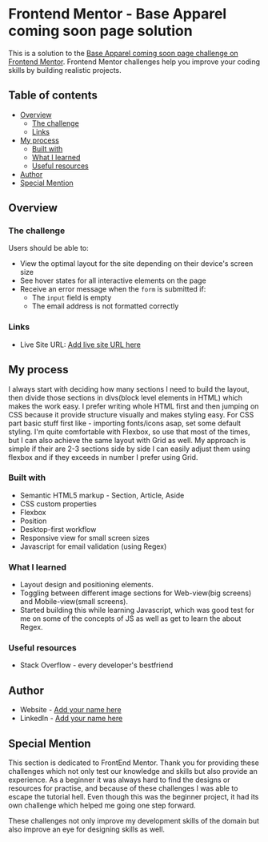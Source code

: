 # Frontend Mentor - Base Apparel coming soon page solution

This is a solution to the [Base Apparel coming soon page challenge on Frontend Mentor](https://www.frontendmentor.io/challenges/base-apparel-coming-soon-page-5d46b47f8db8a7063f9331a0). Frontend Mentor challenges help you improve your coding skills by building realistic projects. 

## Table of contents

- [Overview](#overview)
  - [The challenge](#the-challenge)
  - [Links](#links)
- [My process](#my-process)
  - [Built with](#built-with)
  - [What I learned](#what-i-learned)
  - [Useful resources](#useful-resources)
- [Author](#author)
- [Special Mention](#special-mention)

## Overview

### The challenge

Users should be able to:

- View the optimal layout for the site depending on their device's screen size
- See hover states for all interactive elements on the page
- Receive an error message when the `form` is submitted if:
  - The `input` field is empty
  - The email address is not formatted correctly

### Links

- Live Site URL: [Add live site URL here](https://your-live-site-url.com)

## My process

I always start with deciding how many sections I need to build the layout, then divide those sections in divs(block level elements in HTML) which makes the work easy. I prefer writing whole HTML first and then jumping on CSS because it provide structure visually and makes styling easy. For CSS part basic stuff first like - importing fonts/icons asap, set some default styling. I'm quite comfortable with Flexbox, so use that most of the times, but I can also achieve the same layout with Grid as well. My approach is simple if their are 2-3 sections side by side I can easily adjust them using flexbox and if they exceeds in number I prefer using Grid.

### Built with

- Semantic HTML5 markup - Section, Article, Aside
- CSS custom properties
- Flexbox
- Position
- Desktop-first workflow
- Responsive view for small screen sizes
- Javascript for email validation (using Regex)

### What I learned

- Layout design and positioning elements.
- Toggling between different image sections for Web-view(big screens) and Mobile-view(small screens).
- Started building this while learning Javascript, which was good test for me on some of the concepts of JS as well as get to learn the about Regex.

### Useful resources

- Stack Overflow - every developer's bestfriend

## Author

- Website - [Add your name here](https://www.your-site.com)
- LinkedIn - [Add your name here](https://www.your-site.com)


## Special Mention

This section is dedicated to FrontEnd Mentor. Thank you for providing these challenges which not only test our knowledge and skills but also provide an experience. As a beginner it was always hard to find the designs or resources for practise, and because of these challenges I was able to escape the tutorial hell. Even though this was the beginner project, it had its own challenge which helped me going one step forward.

These challenges not only improve my development skills of the domain but also improve an eye for designing skills as well. 